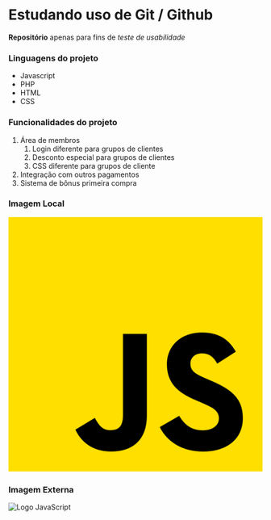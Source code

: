 # Estudando uso de Git / Github

**Repositório** apenas para fins de _teste de usabilidade_

### Linguagens do projeto

* Javascript
* PHP
* HTML
* CSS

### Funcionalidades do projeto

1. Área de membros
    1. Login diferente para grupos de clientes
    2. Desconto especial para grupos de clientes
    3. CSS diferente para grupos de cliente
2. Integração com outros pagamentos
3. Sistema de bônus primeira compra

### Imagem Local

![Logo JavaScript](./img/javascript.png)

### Imagem Externa

![Logo JavaScript](https://th.bing.com/th/id/OIP.hJmTqLic36nBy1hivCq2EwAAAA?pid=ImgDet&rs=1)